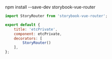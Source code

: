 npm install --save-dev storybook-vue-router

```js
import StoryRouter from 'storybook-vue-router';

export default {
    title: 'etcPrivate',
    component: etcPrivate,
    decorators: [
        StoryRouter()
    ],
};
```